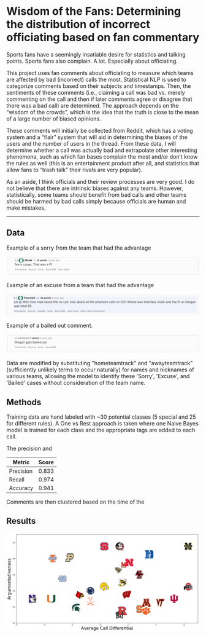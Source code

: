 # Wisdom of the Fans: Determining the distribution of incorrect officiating based on fan commentary

Sports fans have a seemingly insatiable desire for statistics and talking points. Sports fans also complain. A lot. Especially about officiating.

This project uses fan comments about officiating to measure which teams are affected by bad (incorrect) calls the most. Statistical NLP is used to  categorize comments based on their subjects and timestamps. Then, the sentiments of these comments (i.e., claiming a call was bad vs. merely commenting on the call and then if later comments agree or disagree that there was a bad call) are determined. The approach depends on the “wisdom of the crowds”, which is the idea that the truth is close to the mean of a large number of biased opinions.

These comments will initially be collected from Reddit, which has a voting system and a “flair” system that will aid in determining the biases of the users and the number of users in the thread. From these data, I will determine whether a call was actually bad and extrapolate other interesting phenomena, such as which fan bases complain the most and/or don’t know the rules as well (this is an entertainment product after all, and statistics that allow fans to “trash talk” their rivals are very popular).

As an aside, I think officials and their review processes are very good. I do not believe that there are intrinsic biases against any teams. However, statistically, some teams should benefit from bad calls and other teams should be harmed by bad calls simply because officials are human and make mistakes.

***
## Data

Example of a sorry from the team that had the advantage

![Sorry](/writeup/sorry2_ore.png)

Example of an excuse from a team that had the advantage

![Excuse](/writeup/excuse2_ore.png)

Example of a bailed out comment.

![Excuse](/writeup/bailed.png)


Data are modified by substituting "hometeamtrack" and "awayteamtrack" (sufficiently unlikely terms to occur naturally) for names and nicknames of various teams, allowing the model to identify these 'Sorry', 'Excuse', and 'Bailed' cases without consideration of the team name.

## Methods

Training data are hand labeled with ~30 potential classes (5 special and 25 for different rules). A One vs Rest approach is taken where one Naive Bayes model is trained for each class and the appropriate tags are added to each call.

The precision and

 Metric      | Score
 ---         | ---
 Precision   | 0.833         
 Recall      | 0.974         
 Accuracy    | 0.941

Comments are then clustered based on the time of the

 ## Results

 ![Sample image](/writeup/sample.png)
